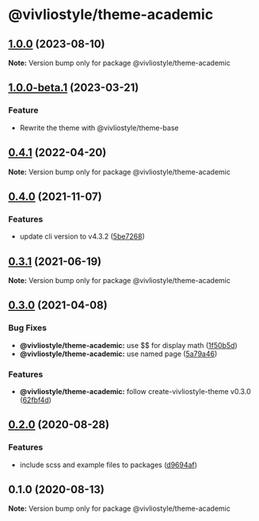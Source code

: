 # @vivliostyle/theme-academic

## [1.0.0](https://github.com/vivliostyle/themes/compare/@vivliostyle/theme-academic@1.0.0-beta.1...@vivliostyle/theme-academic@1.0.0) (2023-08-10)

**Note:** Version bump only for package @vivliostyle/theme-academic

## [1.0.0-beta.1](https://github.com/vivliostyle/themes/compare/@vivliostyle/theme-academic@0.4.1...@vivliostyle/theme-academic@1.0.0-beta.1) (2023-03-21)

### Feature

- Rewrite the theme with @vivliostyle/theme-base

## [0.4.1](https://github.com/vivliostyle/themes/compare/@vivliostyle/theme-academic@0.4.0...@vivliostyle/theme-academic@0.4.1) (2022-04-20)

**Note:** Version bump only for package @vivliostyle/theme-academic

## [0.4.0](https://github.com/vivliostyle/themes/compare/@vivliostyle/theme-academic@0.3.1...@vivliostyle/theme-academic@0.4.0) (2021-11-07)

### Features

- update cli version to v4.3.2 ([5be7268](https://github.com/vivliostyle/themes/commit/5be72685499e73826def6859e04f6645c859391e))

## [0.3.1](https://github.com/vivliostyle/themes/compare/@vivliostyle/theme-academic@0.3.0...@vivliostyle/theme-academic@0.3.1) (2021-06-19)

**Note:** Version bump only for package @vivliostyle/theme-academic

## [0.3.0](https://github.com/vivliostyle/themes/compare/@vivliostyle/theme-academic@0.2.0...@vivliostyle/theme-academic@0.3.0) (2021-04-08)

### Bug Fixes

- **@vivliostyle/theme-academic:** use \$\$ for display math ([1f50b5d](https://github.com/vivliostyle/themes/commit/1f50b5d9a4f5e4f1c5aacd9c52d0310ec3ed362f))
- **@vivliostyle/theme-academic:** use named page ([5a79a46](https://github.com/vivliostyle/themes/commit/5a79a467290c7786742a2ab0071137715ad8d519))

### Features

- **@vivliostyle/theme-academic:** follow create-vivliostyle-theme v0.3.0 ([62fbf4d](https://github.com/vivliostyle/themes/commit/62fbf4d264f3a5ff28088a0da7e4bdac21c28e08))

## [0.2.0](https://github.com/vivliostyle/themes/compare/@vivliostyle/theme-academic@0.1.0...@vivliostyle/theme-academic@0.2.0) (2020-08-28)

### Features

- include scss and example files to packages ([d9694af](https://github.com/vivliostyle/themes/commit/d9694afea56d95569f707c19106b42ba56c28964))

## 0.1.0 (2020-08-13)

**Note:** Version bump only for package @vivliostyle/theme-academic
